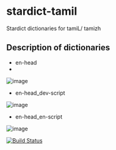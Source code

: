 # stardict-tamil
Stardict dictionaries for tamiL/ tamizh

## Description of dictionaries

* en-head
* 
![image](https://github.com/user-attachments/assets/c9660b17-5afc-45c8-8701-8b424f0b8fd1)

* en-head_dev-script
  
![image](https://github.com/user-attachments/assets/3e5f9bd2-ba53-46da-91da-7ad776669f2e)

* en-head_en-script

![image](https://github.com/user-attachments/assets/57834f8e-77e6-406b-9a74-d81aefe31256)



[![Build Status](https://travis-ci.com/indic-dict/stardict-tamil.svg?branch=master)](https://travis-ci.com/indic-dict/stardict-tamil)
